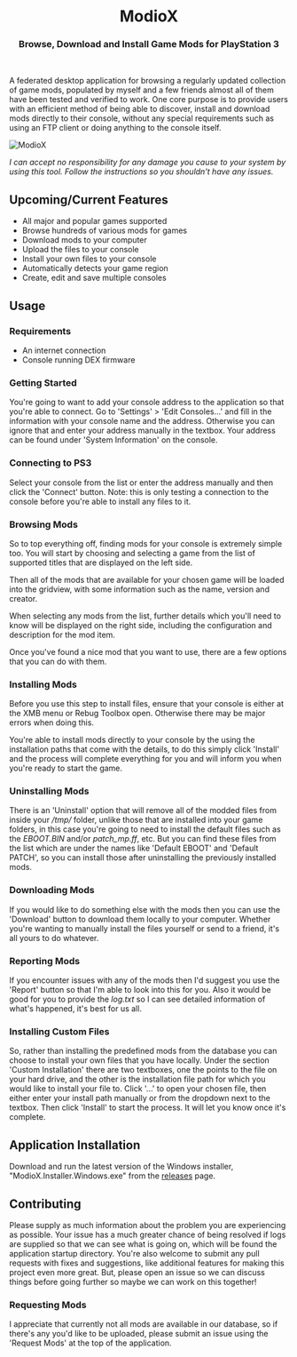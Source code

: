 <h1 align="center">ModioX</h1>

<h3 align="center">Browse, Download and Install Game Mods for PlayStation 3</h3>
<div align="center">
</div>
<br />

A federated desktop application for browsing a regularly updated collection of game mods, populated by myself and a few friends almost all of them have been tested and verified to work. One core purpose is to provide users with an efficient method of being able to discover, install and download mods directly to their console, without any special requirements such as using an FTP client or doing anything to the console itself. 

![ModioX](https://github.com/wh1ter0se-x/ModioX/blob/master/Images/Screenshot1.png?raw=true) 

*I can accept no responsibility for any damage you cause to your system by using this tool. Follow the instructions so you shouldn't have any issues.*

## Upcoming/Current Features
* All major and popular games supported
* Browse hundreds of various mods for games
* Download mods to your computer
* Upload the files to your console
* Install your own files to your console
* Automatically detects your game region
* Create, edit and save multiple consoles

## Usage

### Requirements
* An internet connection
* Console running DEX firmware

### Getting Started
You're going to want to add your console address to the application so that you're able to connect. Go to 'Settings' > 'Edit Consoles...' and fill in the information with your console name and the address. Otherwise you can ignore that and enter your address manually in the textbox. Your address can be found under 'System Information' on the console.

### Connecting to PS3
Select your console from the list or enter the address manually and then click the 'Connect' button. Note: this is only testing a connection to the console before you're able to install any files to it.

### Browsing Mods
So to top everything off, finding mods for your console is extremely simple too. You will start by choosing and selecting a game from the list of supported titles that are displayed on the left side.

Then all of the mods that are available for your chosen game will be loaded into the gridview, with some information such as the name, version and creator.

When selecting any mods from the list, further details which you'll need to know will be displayed on the right side, including the configuration and description for the mod item. 

Once you've found a nice mod that you want to use, there are a few options that you can do with them.

### Installing Mods
Before you use this step to install files, ensure that your console is either at the XMB menu or Rebug Toolbox open. Otherwise there may be major errors when doing this.

You're able to install mods directly to your console by the using the installation paths that come with the details, to do this simply click 'Install' and the process will complete everything for you and will inform you when you're ready to start the game.

### Uninstalling Mods
There is an 'Uninstall' option that will remove all of the modded files from inside your _/tmp/_ folder, unlike those that are installed into your game folders, in this case you're going to need to install the default files such as the _EBOOT.BIN_ and/or _patch_mp.ff_, etc. But you can find these files from the list which are under the names like 'Default EBOOT' and 'Default PATCH', so you can install those after uninstalling the previously installed mods.

### Downloading Mods
If you would like to do something else with the mods then you can use the 'Download' button to download them locally to your computer. Whether you're wanting to manually install the files yourself or send to a friend, it's all yours to do whatever.

### Reporting Mods
If you encounter issues with any of the mods then I'd suggest you use the 'Report' button so that I'm able to look into this for you. Also it would be good for you to provide the _log.txt_ so I can see detailed information of what's happened, it's best for us all.

### Installing Custom Files
So, rather than installing the predefined mods from the database you can choose to install your own files that you have locally. Under the section 'Custom Installation' there are two textboxes, one the points to the file on your hard drive, and the other is the installation file path for which you would like to install your file to. Click '...' to open your chosen file, then either enter your install path manually or from the dropdown next to the textbox. Then click 'Install' to start the process. It will let you know once it's complete.

## Application Installation
Download and run the latest version of the Windows installer, "ModioX.Installer.Windows.exe" from the [releases](https://github.com/wh1ter0se-x/ModioX/releases/latest) page.

## Contributing
Please supply as much information about the problem you are experiencing as possible. Your issue has a much greater chance of being resolved if logs are supplied so that we can see what is going on, which will be found the application startup directory. You're also welcome to submit any pull requests with fixes and suggestions, like additional features for making this project even more great. But, please open an issue so we can discuss things before going further so maybe we can work on this together!

### Requesting Mods
I appreciate that currently not all mods are available in our database, so if there's any you'd like to be uploaded, please submit an issue using the 'Request Mods' at the top of the application.

